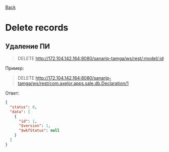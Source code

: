 [Back](../../Readme.md)
# Delete records

## Удаление ПИ
>DELETE http://172.104.142.164:8080/sanarip-tamga/ws/rest/:model/:id

Пример:
>DELETE http://172.104.142.164:8080/sanarip-tamga/ws/rest/com.axelor.apps.sale.db.Declaration/1

Ответ: 
```json
{
  "status": 0,
  "data": [
    {
      "id": 1,
      "$version": 1,
      "$wkfStatus": null
    }
  ]
}
```
